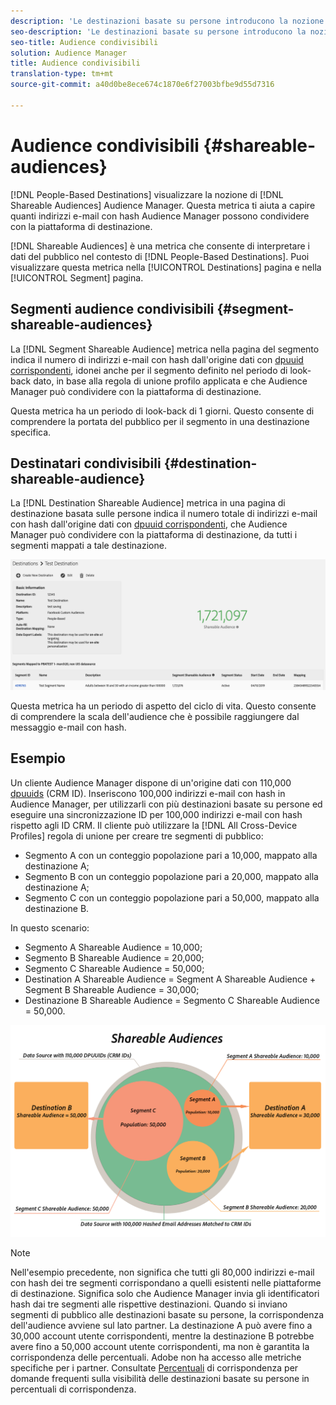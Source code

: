 ```yaml
---
description: 'Le destinazioni basate su persone introducono la nozione di audience condivisibile ad Audience Manager. Questa metrica ti aiuta a capire quanti indirizzi e-mail con hash Audience Manager possono condividere con la piattaforma di destinazione. '
seo-description: 'Le destinazioni basate su persone introducono la nozione di audience condivisibile ad Audience Manager. Questa metrica ti aiuta a capire quanti indirizzi e-mail con hash Audience Manager possono condividere con la piattaforma di destinazione. '
seo-title: Audience condivisibili
solution: Audience Manager
title: Audience condivisibili
translation-type: tm+mt
source-git-commit: a40d0be8ece674c1870e6f27003bfbe9d55d7316

---
```



# Audience condivisibili {#shareable-audiences}

[!DNL People-Based Destinations] visualizzare la nozione di [!DNL Shareable Audiences] Audience Manager. Questa metrica ti aiuta a capire quanti indirizzi e-mail con hash Audience Manager possono condividere con la piattaforma di destinazione.

[!DNL Shareable Audiences] è una metrica che consente di interpretare i dati del pubblico nel contesto di [!DNL People-Based Destinations]. Puoi visualizzare questa metrica nella [!UICONTROL Destinations] pagina e nella [!UICONTROL Segment] pagina.

## Segmenti audience condivisibili {#segment-shareable-audiences}

La [!DNL Segment Shareable Audience] metrica nella pagina del segmento indica il numero di indirizzi e-mail con hash dall'origine dati con [dpuuid corrispondenti](../../reference/ids-in-aam.md), idonei anche per il segmento definito nel periodo di look-back dato, in base alla regola di unione profilo applicata e che Audience Manager può condividere con la piattaforma di destinazione.

Questa metrica ha un periodo di look-back di 1 giorni. Questo consente di comprendere la portata del pubblico per il segmento in una destinazione specifica.

## Destinatari condivisibili {#destination-shareable-audience}

La [!DNL Destination Shareable Audience] metrica in una pagina di destinazione basata sulle persone indica il numero totale di indirizzi e-mail con hash dall'origine dati con [dpuuid corrispondenti](../../reference/ids-in-aam.md), che Audience Manager può condividere con la piattaforma di destinazione, da tutti i segmenti mappati a tale destinazione.

![audience condivisibili](assets/dest-shareable-audiences.png)

Questa metrica ha un periodo di aspetto del ciclo di vita. Questo consente di comprendere la scala dell'audience che è possibile raggiungere dal messaggio e-mail con hash.

## Esempio 

Un cliente Audience Manager dispone di un'origine dati con 110,000 [dpuuids](../../reference/ids-in-aam.md) (CRM ID). Inseriscono 100,000 indirizzi e-mail con hash in Audience Manager, per utilizzarli con più destinazioni basate su persone ed eseguire una sincronizzazione ID per 100,000 indirizzi e-mail con hash rispetto agli ID CRM. Il cliente può utilizzare la [!DNL All Cross-Device Profiles] regola di unione per creare tre segmenti di pubblico:

* Segmento A con un conteggio popolazione pari a 10,000, mappato alla destinazione A;
* Segmento B con un conteggio popolazione pari a 20,000, mappato alla destinazione A;
* Segmento C con un conteggio popolazione pari a 50,000, mappato alla destinazione B.

In questo scenario:

* Segmento A Shareable Audience = 10,000;
* Segmento B Shareable Audience = 20,000;
* Segmento C Shareable Audience = 50,000;
* Destination A Shareable Audience = Segment A Shareable Audience + Segment B Shareable Audience = 30,000;
* Destinazione B Shareable Audience = Segmento C Shareable Audience = 50,000.

![shareable-audiences-sheet](assets/shareable-audiences.png)

> [!NOTE]
>
> Nell'esempio precedente, non significa che tutti gli 80,000 indirizzi e-mail con hash dei tre segmenti corrispondano a quelli esistenti nelle piattaforme di destinazione. Significa solo che Audience Manager invia gli identificatori hash dai tre segmenti alle rispettive destinazioni. Quando si inviano segmenti di pubblico alle destinazioni basate su persone, la corrispondenza dell'audience avviene sul lato partner. La destinazione A può avere fino a 30,000 account utente corrispondenti, mentre la destinazione B potrebbe avere fino a 50,000 account utente corrispondenti, ma non è garantita la corrispondenza delle percentuali. Adobe non ha accesso alle metriche specifiche per i partner. Consultate [Percentuali](../../faq/faq-people-based-destinations.md#match-rates) di corrispondenza per domande frequenti sulla visibilità delle destinazioni basate su persone in percentuali di corrispondenza.
